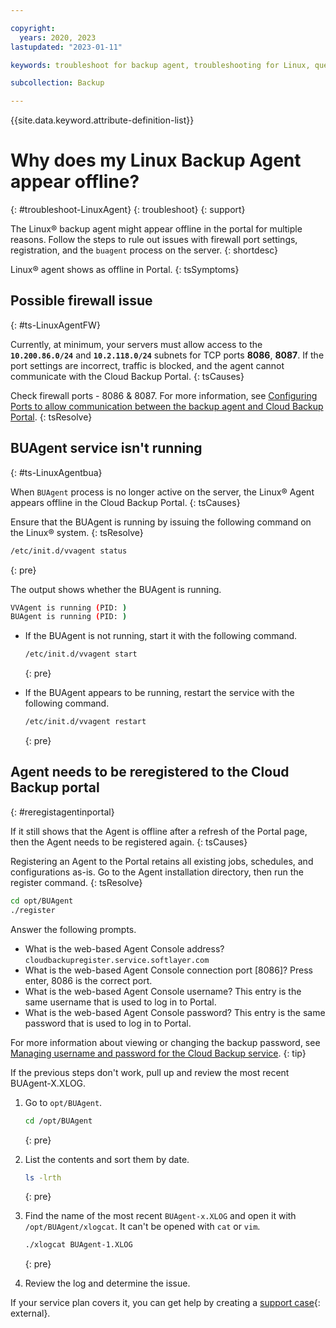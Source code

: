 ```yaml
---

copyright:
  years: 2020, 2023
lastupdated: "2023-01-11"

keywords: troubleshoot for backup agent, troubleshooting for Linux, question about backup agent, troubleshooting backup, backup agent offline

subcollection: Backup

---
```


{{site.data.keyword.attribute-definition-list}}

# Why does my Linux Backup Agent appear offline?
{: #troubleshoot-LinuxAgent}
{: troubleshoot}
{: support}

The Linux&reg; backup agent might appear offline in the portal for multiple reasons. Follow the steps to rule out issues with firewall port settings, registration, and the `buagent` process on the server.
{: shortdesc}

Linux&reg; agent shows as offline in Portal.
{: tsSymptoms}

## Possible firewall issue
{: #ts-LinuxAgentFW}

Currently, at minimum, your servers must allow access to the **`10.200.86.0/24`** and **`10.2.118.0/24`** subnets for TCP ports **8086**, **8087**. If the port settings are incorrect, traffic is blocked, and the agent cannot communicate with the Cloud Backup Portal.
{: tsCauses}

Check firewall ports - 8086 & 8087. For more information, see [Configuring Ports to allow communication between the backup agent and Cloud Backup Portal](/docs/Backup?topic=Backup-portinfo).
{: tsResolve}

## BUAgent service isn't running
{: #ts-LinuxAgentbua}

When `BUAgent` process is no longer active on the server, the Linux&reg; Agent appears offline in the Cloud Backup Portal.
{: tsCauses}

Ensure that the BUAgent is running by issuing the following command on the Linux&reg; system.
{: tsResolve}

```sh
/etc/init.d/vvagent status
```
{: pre}

The output shows whether the BUAgent is running.
```sh
VVAgent is running (PID: )
BUAgent is running (PID: )
```

* If the BUAgent is not running, start it with the following command.
   ```sh
   /etc/init.d/vvagent start
   ```
   {: pre}

* If the BUAgent appears to be running, restart the service with the following command.
   ```sh
   /etc/init.d/vvagent restart
   ```
   {: pre}

## Agent needs to be reregistered to the Cloud Backup portal
{: #reregistagentinportal}

If it still shows that the Agent is offline after a refresh of the Portal page, then the Agent needs to be registered again.
{: tsCauses}

Registering an Agent to the Portal retains all existing jobs, schedules, and configurations as-is. Go to the Agent installation directory, then run the register command.
{: tsResolve}

```sh
cd opt/BUAgent
./register
```

Answer the following prompts.
* What is the web-based Agent Console address? `cloudbackupregister.service.softlayer.com`
* What is the web-based Agent Console connection port [8086]? Press enter, 8086 is the correct port.
* What is the web-based Agent Console username? This entry is the same username that is used to log in to Portal.
* What is the web-based Agent Console password? This entry is the same password that is used to log in to Portal.

For more information about viewing or changing the backup password, see [Managing username and password for the Cloud Backup service](/docs/Backup?topic=Backup-changePassword).
{: tip}

If the previous steps don't work, pull up and review the most recent BUAgent-X.XLOG.

1. Go to `opt/BUAgent`.
   ```sh
   cd /opt/BUAgent
   ```
   {: pre}

2.  List the contents and sort them by date.
    ```sh
    ls -lrth
    ```
    {: pre}

3. Find the name of the most recent `BUAgent-x.XLOG` and open it with `/opt/BUAgent/xlogcat`. It can't be opened with `cat` or `vim`.
   ```sh
   ./xlogcat BUAgent-1.XLOG
   ```
   {: pre}

4. Review the log and determine the issue.

If your service plan covers it, you can get help by creating a [support case](https://cloud.ibm.com/unifiedsupport/supportcenter){: external}.
